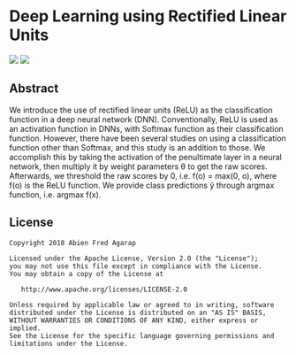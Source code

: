 Deep Learning using Rectified Linear Units
===

![](https://img.shields.io/badge/DOI-cs.NE%2F1803.08375-blue.svg)
![](https://img.shields.io/badge/license-Apache--2.0-blue.svg)

## Abstract

We introduce the use of rectified linear units (ReLU) as the classification function in a deep neural network (DNN). Conventionally, ReLU is used as an activation function in DNNs, with Softmax function as their classification function. However, there have been several studies on using a classification function other than Softmax, and this study is an addition to those. We accomplish this by taking the activation of the penultimate layer in a neural network, then multiply it by weight parameters θ to get the raw scores. Afterwards, we threshold the raw scores by 0, i.e. f(o) = max(0, o), where f(o) is the ReLU function. We provide class predictions ŷ through argmax function, i.e. argmax f(x).

## License

```
Copyright 2018 Abien Fred Agarap

Licensed under the Apache License, Version 2.0 (the "License");
you may not use this file except in compliance with the License.
You may obtain a copy of the License at

   http://www.apache.org/licenses/LICENSE-2.0

Unless required by applicable law or agreed to in writing, software
distributed under the License is distributed on an "AS IS" BASIS,
WITHOUT WARRANTIES OR CONDITIONS OF ANY KIND, either express or implied.
See the License for the specific language governing permissions and
limitations under the License.
```
